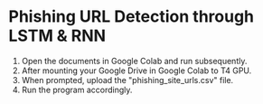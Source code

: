 # Phishing URL Detection through LSTM & RNN

1. Open the documents in Google Colab and run subsequently.
2. After mounting your Google Drive in Google Colab to T4 GPU. 
3. When prompted, upload the "phishing_site_urls.csv" file.
4. Run the program accordingly.